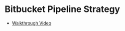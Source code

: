 # Bitbucket Pipeline Strategy
- [Walkthrough Video](https://www.loom.com/share/df85055c943b4e9b8119b67e4cb3b4af)